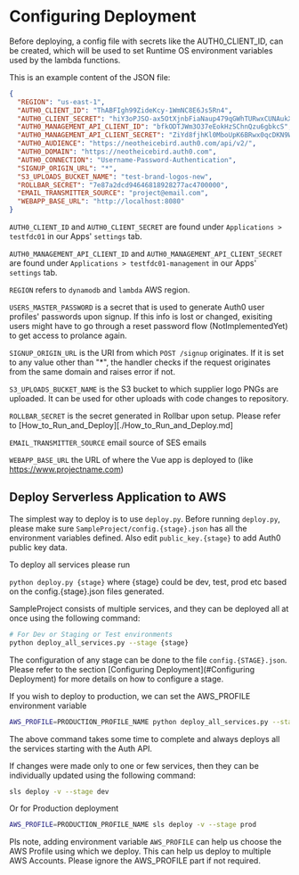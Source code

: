 # Configuring Deployment

Before deploying, a config file with secrets like the AUTH0_CLIENT_ID, can be created, which will be used to set Runtime OS environment variables used by the lambda functions.

This is an example content of the JSON file:

```json
{
  "REGION": "us-east-1",
  "AUTH0_CLIENT_ID": "ThABFIgh99ZideKcy-1WmNC8E6Js5Rn4",
  "AUTH0_CLIENT_SECRET": "hiY3oPJSO-ax5OtXjnbFiaNaup479qGWhTURwxCUNAukX3naPGutOTITpI4vUJV_",
  "AUTH0_MANAGEMENT_API_CLIENT_ID": "bfkODTJWm3O37eEokHzSChnQzu6gbkcS",
  "AUTH0_MANAGEMENT_API_CLIENT_SECRET": "ZiYd8fjhKl0MboUpK6BRwx0qcDKN9WS99Ab06_EKP3ABgrZRNMXUZxOn0Sf5BGvY",
  "AUTH0_AUDIENCE": "https://neotheicebird.auth0.com/api/v2/",
  "AUTH0_DOMAIN": "https://neotheicebird.auth0.com",
  "AUTH0_CONNECTION": "Username-Password-Authentication",
  "SIGNUP_ORIGIN_URL": "*",
  "S3_UPLOADS_BUCKET_NAME": "test-brand-logos-new",
  "ROLLBAR_SECRET": "7e87a2dcd94646818928277ac4700000",
  "EMAIL_TRANSMITTER_SOURCE": "project@email.com",
  "WEBAPP_BASE_URL": "http://localhost:8080"
}
```

`AUTH0_CLIENT_ID` and `AUTH0_CLIENT_SECRET` are found under `Applications > testfdc01` in our Apps' `settings` tab.

`AUTH0_MANAGEMENT_API_CLIENT_ID` and `AUTH0_MANAGEMENT_API_CLIENT_SECRET` are found under `Applications > testfdc01-management` in our Apps' `settings` tab.

`REGION` refers to `dynamodb` and `lambda` AWS region.

`USERS_MASTER_PASSWORD` is a secret that is used to generate Auth0 user profiles' passwords upon signup. If this info is lost or changed, exisiting users might have to go through a reset password flow (NotImplementedYet) to get access to prolance again.

`SIGNUP_ORIGIN_URL` is the URI from which `POST /signup` originates. If it is set to any value other than "*", the handler checks if the request originates from the same domain and raises error if not.

`S3_UPLOADS_BUCKET_NAME` is the S3 bucket to which supplier logo PNGs are uploaded. It can be used for other uploads with code changes to repository.

`ROLLBAR_SECRET` is the secret generated in Rollbar upon setup. Please refer to [How_to_Run_and_Deploy][./How_to_Run_and_Deploy.md]

`EMAIL_TRANSMITTER_SOURCE` email source of SES emails

`WEBAPP_BASE_URL` the URL of where the Vue app is deployed to (like https://www.projectname.com)

## Deploy Serverless Application to AWS

The simplest way to deploy is to use `deploy.py`. Before running `deploy.py`, please make sure `SampleProject/config.{stage}.json`
has all the environment variables defined. Also edit `public_key.{stage}` to add Auth0 public key data.

To deploy all services please run

`python deploy.py {stage}` where {stage} could be dev, test, prod etc based on the config.{stage}.json files generated.

SampleProject consists of multiple services, and they can be deployed all at once using the following command:

```bash
# For Dev or Staging or Test environments
python deploy_all_services.py --stage {stage}
```
The configuration of any stage can be done to the file `config.{STAGE}.json`. Please refer to the section [Configuring Deployment](#Configuring Deployment) for more details on how to configure a stage.

If you wish to deploy to production, we can set the AWS_PROFILE environment variable

```bash
AWS_PROFILE=PRODUCTION_PROFILE_NAME python deploy_all_services.py --stage prod
```

The above command takes some time to complete and always deploys all the services starting with the Auth API.

If changes were made only to one or few services, then they can be individually updated using the following command:

```bash
sls deploy -v --stage dev
```

Or for Production deployment

```bash
AWS_PROFILE=PRODUCTION_PROFILE_NAME sls deploy -v --stage prod
```

Pls note, adding environment variable `AWS_PROFILE` can help us choose the AWS Profile using which we deploy. This can help us deploy to multiple AWS Accounts.
Please ignore the AWS_PROFILE part if not required.